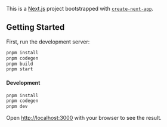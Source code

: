 This is a [Next.js](https://nextjs.org/) project bootstrapped with [`create-next-app`](https://github.com/vercel/next.js/tree/canary/packages/create-next-app).

## Getting Started

First, run the development server:

```bash
pnpm install
pnpm codegen
pnpm build
pnpm start
```

#### Development

```bash
pnpm install
pnpm codegen
pnpm dev
```

Open [http://localhost:3000](http://localhost:3000) with your browser to see the result.
